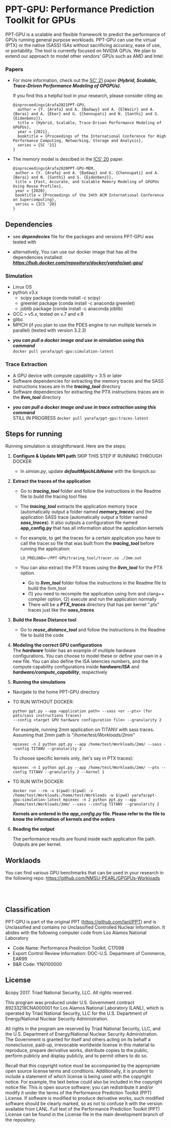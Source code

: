 # PPT-GPU: Performance Prediction Toolkit for GPUs


PPT-GPU is a scalable and flexible framework to predict the performance of GPUs running general purpose workloads. PPT-GPU can use the virtual (PTX) or the native (SASS) ISAs without sacrificing accuracy, ease of use, or portability. The tool is currently focused on NVIDIA GPUs. We plan to extend our approach to model other vendors' GPUs such as AMD and Intel.


### Papers

- For more information, check out the [SC' 21](https://doi.org/10.1145/3458817.3476221) paper ***(Hybrid, Scalable, Trace-Driven Performance Modeling of GPGPUs)***.

    If you find this a helpful tool in your research, please consider citing as:

    ```
    @inproceedings{Arafa2021PPT-GPU,
      author = {Y. {Arafa} and A. {Badawy} and A. {ElWazir} and A. {Barai} and A. {Eker} and G. {Chennupati} and N. {Santhi} and S. {Eidenbenz}},
      title = {Hybrid, Scalable, Trace-Driven Performance Modeling of GPGPUs},
      year = {2021},
      booktitle = {Proceedings of the International Conference for High Performance Computing, Networking, Storage and Analysis},
      series = {SC '21}
    }
    ```

- The memory model is descibed in the [ICS' 20](https://doi.org/10.1145/3392717.3392761) paper.
     ```
    @inproceedings{Arafa2020PPT-GPU-MEM,
      author = {Y. {Arafa} and A. {Badawy} and G. {Chennupati} and A. {Barai} and N. {Santhi} and S. {Eidenbenz}},
      title = {Fast, Accurate, and Scalable Memory Modeling of GPGPUs Using Reuse Profiles},
      year = {2020},
      booktitle = {Proceedings of the 34th ACM International Conference on Supercomputing},
      series = {ICS '20}
    }
    ```

## Dependencies

- see ***dependecies*** file for the packages and versions PPT-GPU was tested with

- alternatively, You can use our docker image that has all the dependencies installed: ***https://hub.docker.com/repository/docker/yarafa/ppt-gpu/***


### Simulation

* Linux OS
* python v3.x   
  * scipy package (conda install -c scipy)
  * greenlet package (conda install -c anaconda greenlet)
  * joblib package (conda install -c anaconda joblib)
* GCC > v5.x, tested on v.7 and v.9 
* glibc
* MPICH (if you plan to use the PDES engine to run multiple kernels in parallel) (tested with version 3.2.3)

- ***you can pull a docker image and use in simulation using this command***   
      ```
      docker pull yarafa/ppt-gpu:simulation-latest
      ```

### Trace Extraction   

* A GPU device with compute capability = 3.5 or later
* Software dependencies for extracting the memory traces and the SASS instructions traces are in the ***tracing_tool*** directory
* Software dependencies for extracting the PTX instructions traces are in the ***llvm_tool*** directory

- ***you can pull a docker image and use in trace extraction using this command***  
STILL IN PROGRESS 
      ```
      docker pull yarafa/ppt-gpu:traces-latest
      ```


## Steps for running  

Running simulation is straightforward. Here are the steps: 


1. **Configure & Update MPI path**
SKIP THIS STEP IF RUNNING THROUGH DOCKER
    * In *simian.py*, update ***defaultMpichLibName*** with the ibmpich.so
   
2. **Extract the traces of the application**
    * Go to ***tracing_tool*** folder and follow the instructions in the Readme file to build the tracing tool files
    * The ***tracing_tool*** extracts the application memory trace (automatically output a folder named ***memory_traces***) and the application SASS trace (automatically output a folder named ***sass_traces***). It also outputs a configuration file named **app_config.py** that has all information about the application kernels
    * For example, to get the traces for a certain application you have to call the tracer.so file that was built from the ***tracing_tool*** before running the application:   
     
      ```
      LD_PRELOAD=~/PPT-GPU/tracing_tool/tracer.so ./2mm.out
      ```
    
    * You can also extract the PTX traces using the ***llvm_tool*** for the PTX option.
    
      * Go to ***llvm_tool*** folder follow the instructions in the Readme file to build the llvm_tool 
      * (1) you need to recompile the application using llvm and clang++ compiler option, (2) execute and run the application normally 
      * There will be a ***PTX_traces*** directory that has per kernel ".ptx" traces just like the ***sass_traces***
  
 
3. **Build the Reuse Distance tool**
   * Go to ***reuse_distance_tool*** and follow the instructions in the Readme file to build the code

4. **Modeling the correct GPU configurations**  
    The ***hardware*** folder has an example of multiple hardware configurations. You can choose to model these or define your own in a new file. You can also define the ISA latencies numbers, and the compute capability configurations inside ***hardware/ISA*** and ***hardware/compute_capability***, respectively 

5. **Running the simulations**   

  * Navigate to the home PPT-GPU directory
    
  * TO RUN WITHOUT DOCKER: 
      ```
    python ppt.py --app <application path> --sass <or --ptx> (for patx/sass instructions traces)
    --config <target GPU hardware configuration file> --granularity 2 
    ```
    
    For example, running 2mm application on TITANV with sass traces. Assuming that 2mm path is *"/home/test/Workloads/2mm"*
    ```
    mpiexec -n 2 python ppt.py --app /home/test/Workloads/2mm/ --sass --config TITANV --granularity 2 
    ```
    
    To choose specific kernels only, (let's say in PTX traces): 

    ```
    mpiexec -n 1 python ppt.py --app /home/test/Workloads/2mm/ --ptx --config TITANV --granularity 2 --kernel 1
    ```
    
 * TO RUN WITH DOCKER: 

    ```
   docker run --rm -v $(pwd):$(pwd) -v /home/test/Workloads:/home/test/Workloads -w $(pwd) yarafa/ppt-gpu:simulation-latest mpiexec -n 2 python ppt.py --app /home/test/Workloads/2mm/ --sass --config TITANV --granularity 2
    ```
    
    **Kernels are ordered in the *app_config.py* file. Please refer to the file to know the information of kernels and the orders**   
  

6. **Reading the output**

    The performance results are found inside each application file path. Outputs are per kernel.  
  

## Worklaods

You can find various GPU benchmarks that can be used in your research in the following repo: https://github.com/NMSU-PEARL/GPGPUs-Workloads 



<br />
<br />

## Classification

PPT-GPU is part of the original PPT (https://github.com/lanl/PPT) and is Unclassified and contains no Unclassified Controlled Nuclear Information. It abides with the following computer code from Los Alamos National Laboratory

  * Code Name: Performance Prediction Toolkit, C17098
  * Export Control Review Information: DOC-U.S. Department of Commerce, EAR99
  * B&R Code: YN0100000

## License

&copy 2017. Triad National Security, LLC. All rights reserved.

This program was produced under U.S. Government contract 89233218CNA000001 for Los Alamos National Laboratory (LANL), which is operated by Triad National Security, LLC for the U.S. Department of Energy/National Nuclear Security Administration.

All rights in the program are reserved by Triad National Security, LLC, and the U.S. Department of Energy/National Nuclear Security Administration. The Government is granted for itself and others acting on its behalf a nonexclusive, paid-up, irrevocable worldwide license in this material to reproduce, prepare derivative works, distribute copies to the public, perform publicly and display publicly, and to permit others to do so.

Recall that this copyright notice must be accompanied by the appropriate open source license terms and conditions. Additionally, it is prudent to include a statement of which license is being used with the copyright notice. For example, the text below could also be included in the copyright notice file: This is open source software; you can redistribute it and/or modify it under the terms of the Performance Prediction Toolkit (PPT) License. If software is modified to produce derivative works, such modified software should be clearly marked, so as not to confuse it with the version available from LANL. Full text of the Performance Prediction Toolkit (PPT) License can be found in the License file in the main development branch of the repository.
